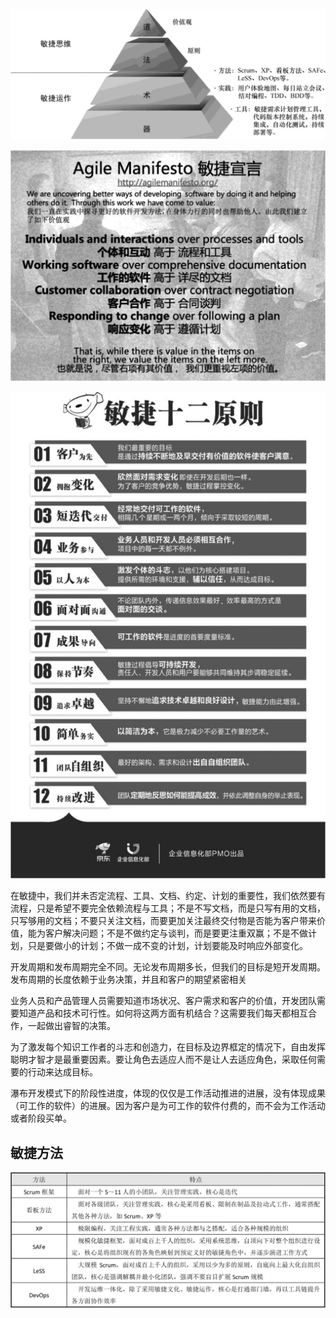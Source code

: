 ![](./img/minjiequanjingtu.jpeg)

![](./img/xuyan.jpeg)

![](./img/12yuanze.jpeg)

在敏捷中，我们并未否定流程、工具、文档、约定、计划的重要性，我们依然要有流程，只是希望不要完全依赖流程与工具；不是不写文档，而是只写有用的文档，只写够用的文档；不要只关注文档，而要更加关注最终交付物是否能为客户带来价值，能为客户解决问题；不是不做约定与谈判，而是要更注重双赢；不是不做计划，只是要做小的计划；不做一成不变的计划，计划要能及时响应外部变化。

开发周期和发布周期完全不同。无论发布周期多长，但我们的目标是短开发周期。发布周期的长度依赖于业务决策，并且和客户的期望紧密相关

业务人员和产品管理人员需要知道市场状况、客户需求和客户的价值，开发团队需要知道产品和技术可行性。如何将这两方面有机结合？这需要我们每天都相互合作，一起做出睿智的决策。

为了激发每个知识工作者的斗志和创造力，在目标及边界框定的情况下，自由发挥聪明才智才是最重要因素。要让角色去适应人而不是让人去适应角色，采取任何需要的行动来达成目标。

瀑布开发模式下的阶段性进度，体现的仅仅是工作活动推进的进展，没有体现成果（可工作的软件）的进展。因为客户是为可工作的软件付费的，而不会为工作活动或者阶段买单。

## 敏捷方法

![](./img/minjiefangfa.jpeg)

